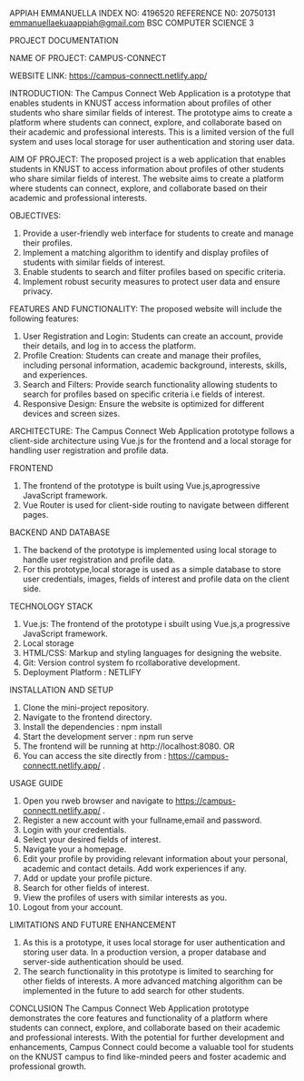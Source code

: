 APPIAH EMMANUELLA
INDEX NO: 4196520
REFERENCE N0: 20750131
emmanuellaekuaappiah@gmail.com
BSC COMPUTER SCIENCE 3

PROJECT DOCUMENTATION
 
NAME OF PROJECT: CAMPUS-CONNECT

WEBSITE LINK: https://campus-connectt.netlify.app/


INTRODUCTION:
The Campus Connect Web Application is a prototype that enables students in KNUST access information about profiles of other students who share similar fields of interest. The prototype aims to create a platform where students can connect, explore, and collaborate based on their academic and professional interests. This is a limited version of the full system and uses local storage for user authentication and storing user data.


AIM OF PROJECT:
The proposed project is a web application that enables students in KNUST to access information about profiles of other students who share similar fields of interest. The website aims to create a platform where students can connect, explore, and collaborate based on their academic and professional interests.


OBJECTIVES:
1. Provide a user-friendly web interface for students to create and manage their profiles.
2. Implement a matching algorithm to identify and display profiles of students with similar fields of interest.
3. Enable students to search and filter profiles based on specific criteria.
4. Implement robust security measures to protect user data and ensure
privacy.


FEATURES AND FUNCTIONALITY:
The proposed website will include the following features:
1. User Registration and Login: Students can create an account, provide their details, and log in to access the platform.
2. Profile Creation: Students can create and manage their profiles, including personal information, academic background, interests, skills, and experiences.
3. Search and Filters: Provide search functionality allowing students to search for profiles based on specific criteria i.e fields of interest.
4. Responsive Design: Ensure the website is optimized for different devices and screen sizes.


ARCHITECTURE:
The Campus Connect Web Application prototype follows a client-side architecture using Vue.js for the frontend and a local storage for handling user registration and profile data.


FRONTEND
1. The frontend of the prototype is built using Vue.js,aprogressive JavaScript framework.
2. Vue Router is used for client-side routing to navigate between different pages.

BACKEND AND DATABASE
1. The backend of the prototype is implemented using local storage to handle user registration and profile data.
2. For this prototype,local storage is used as a simple database to store user credentials, images, fields of interest and profile data on the client side.

TECHNOLOGY STACK
1. Vue.js: The frontend of the prototype i sbuilt using Vue.js,a progressive JavaScript framework.
2. Local storage
3. HTML/CSS: Markup and styling languages for designing the website.
4. Git: Version control system fo rcollaborative development.
5. Deployment Platform : NETLIFY

INSTALLATION AND SETUP
1. Clone the mini-project repository.
2. Navigate to the frontend directory.
3. Install the dependencies : npm install
4. Start the development server : npm run serve
5. The frontend will be running at http://localhost:8080.
OR
6. You can access the site directly from : https://campus-connectt.netlify.app/ .

USAGE GUIDE
1. Open you rweb browser and navigate to https://campus-connectt.netlify.app/ .
2. Register a new account with your fullname,email and password.
3. Login with your credentials.
4. Select your desired fields of interest.
5. Navigate your a homepage.
6. Edit your profile by providing relevant information about your personal, academic and contact details. Add work experiences if any.
7. Add or update your profile picture.
8. Search for other fields of interest.
9. View the profiles of users with similar interests as you.
10. Logout from your account.


LIMITATIONS AND FUTURE ENHANCEMENT
1. As this is a prototype, it uses local storage for user authentication and storing user data. In a production version, a proper database and server-side authentication should be used.
2. The search functionality in this prototype is limited to searching for other fields of interests. A more advanced matching algorithm can be implemented in the future to add search for other students.

CONCLUSION
The Campus Connect Web Application prototype demonstrates the core features and functionality of a platform where students can connect, explore, and collaborate based on their academic and professional interests. With the potential for further development and enhancements, Campus Connect could become a valuable tool for students on the KNUST campus to find like-minded peers and foster academic and professional growth.

 
